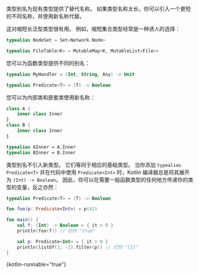 [//]: # (title: 类型别名)

类型别名为现有类型提供了替代名称。
如果类型名称太长，你可以引入一个更短的不同名称，并使用新名称代替。

这对缩短长泛型类型很有用。
例如，缩短集合类型经常是一种诱人的选择：

```kotlin
typealias NodeSet = Set<Network.Node>

typealias FileTable<K> = MutableMap<K, MutableList<File>>
```

您可以为函数类型提供不同的别名：

```kotlin
typealias MyHandler = (Int, String, Any) -> Unit

typealias Predicate<T> = (T) -> Boolean
```

您可以为内部类和嵌套类使用新名称：

```kotlin
class A {
    inner class Inner
}
class B {
    inner class Inner
}

typealias AInner = A.Inner
typealias BInner = B.Inner
```

类型别名不引入新类型。
它们等同于相应的基础类型。
当你添加 `typealias Predicate<T>` 并在代码中使用 `Predicate<Int>` 时，Kotlin 编译器总是将其展开为 `(Int) -> Boolean`。
因此，你可以在需要一般函数类型的任何地方传递你的类型的变量，反之亦然：

```kotlin
typealias Predicate<T> = (T) -> Boolean

fun foo(p: Predicate<Int>) = p(42)

fun main() {
    val f: (Int) -> Boolean = { it > 0 }
    println(foo(f)) // 打印 "true"

    val p: Predicate<Int> = { it > 0 }
    println(listOf(1, -2).filter(p)) // 打印 "[1]"
}
```
{kotlin-runnable="true"}

